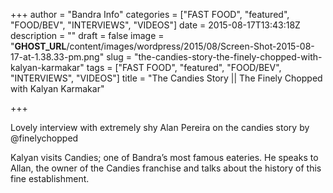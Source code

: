 +++
author = "Bandra Info"
categories = ["FAST FOOD", "featured", "FOOD/BEV", "INTERVIEWS", "VIDEOS"]
date = 2015-08-17T13:43:18Z
description = ""
draft = false
image = "__GHOST_URL__/content/images/wordpress/2015/08/Screen-Shot-2015-08-17-at-1.38.33-pm.png"
slug = "the-candies-story-the-finely-chopped-with-kalyan-karmakar"
tags = ["FAST FOOD", "featured", "FOOD/BEV", "INTERVIEWS", "VIDEOS"]
title = "The Candies Story || The Finely Chopped with Kalyan Karmakar"

+++


<p>Lovely interview with extremely shy Alan Pereira on the candies story by @finelychopped </p>
<p>Kalyan visits Candies; one of Bandra&#8217;s most famous eateries. He speaks to Allan, the owner of the Candies franchise and talks about the history of this fine establishment.<br />
<iframe width="560" height="315" src="httpss://www.youtube.com/embed/IY8itMCELiY" frameborder="0" allowfullscreen></iframe></p>




